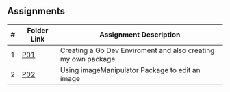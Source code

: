 ##  Assignments

|   #   | Folder Link | Assignment Description |
| :---: | ----------- | ---------------------- |
|   1   | [P01](https://github.com/Jarette/4143_PLC/tree/main/Assignments/P01)| Creating a Go Dev Enviroment and also creating my own package|
|   2   | [P02](https://github.com/Jarette/4143_PLC/tree/main/Assignments/P02)| Using imageManipulator Package to edit an image|
